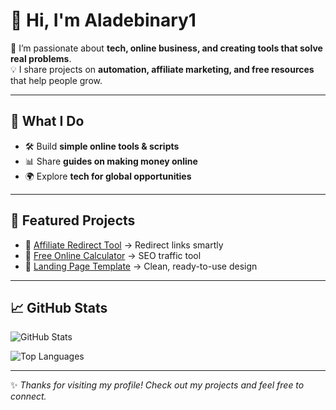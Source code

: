 # 👋 Hi, I'm Aladebinary1  

🚀 I’m passionate about **tech, online business, and creating tools that solve real problems**.  
💡 I share projects on **automation, affiliate marketing, and free resources** that help people grow.  

---

## 📌 What I Do
- 🛠 Build **simple online tools & scripts**  
- 📊 Share **guides on making money online**  
- 🌍 Explore **tech for global opportunities**  

---

## 🚀 Featured Projects
- 🔗 [Affiliate Redirect Tool](#) → Redirect links smartly  
- 🧮 [Free Online Calculator](#) → SEO traffic tool  
- 🎨 [Landing Page Template](#) → Clean, ready-to-use design  

---

## 📈 GitHub Stats
![GitHub Stats](https://github-readme-stats.vercel.app/api?username=Aladebinary1&show_icons=true&theme=tokyonight)  

![Top Languages](https://github-readme-stats.vercel.app/api/top-langs/?username=Aladebinary1&layout=compact&theme=tokyonight)  

---
✨ *Thanks for visiting my profile! Check out my projects and feel free to connect.*
